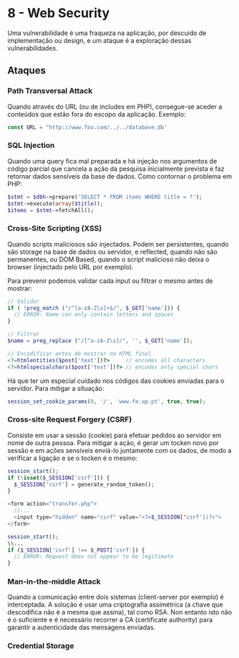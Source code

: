 # 8 - Web Security

Uma vulnerabilidade é uma fraqueza na aplicação, por descuido de implementação ou design, e um ataque é a exploração dessas vulnerabilidades. 

## Ataques

### Path Transversal Attack

Quando através do URL (ou de includes em PHP), consegue-se aceder a conteúdos que estão fora do escopo da aplicação. Exemplo:

```js
const URL = "http://www.foo.com/../../database.db'
```

### SQL Injection

Quando uma query fica mal preparada e há injeção nos argumentos de código parcial que cancela a ação da pesquisa inicialmente prevista e faz retornar dados sensíveis da base de dados. Como contornar o problema em PHP:

```php
$stmt = $dbh->prepare('SELECT * FROM items WHERE title = ?');
$stmt->execute(array($title));
$items = $stmt->fetchAll();
```

### Cross-Site Scripting (XSS)

Quando scripts maliciosos são injectados. Podem ser persistentes, quando são storage na base de dados ou servidor, e reflected, quando não são permanentes, ou DOM Based, quando o script malicioso não deixa o browser (injectado pelo URL por exemplo).

Para prevenir podemos validar cada input ou filtrar o mesmo antes de mostrar:

```php
// Validar
if ( !preg_match ("/^[a-zA-Z\s]+$/", $_GET['name'])) {
  // ERROR: Name can only contain letters and spaces
}

// Filtrar
$name = preg_replace ("/[^a-zA-Z\s]/", '', $_GET['name']);

// Encodificar antes de mostrar no HTML final
<?=htmlentities($post['text'])?>     // encodes all characters
<?=htmlspecialchars($post['text'])?> // encodes only special chars
```

Há que ter um especial cuidado nos códigos das cookies enviadas para o servidor. Para mitigar a situação:

```php
session_set_cookie_params(0, '/', 'www.fe.up.pt', true, true);
```

### Cross-site Request Forgery (CSRF)

Consiste em usar a sessão (cookie) para efetuar pedidos ao servidor em nome de outra pessoa. Para mitigar a ação, é gerar um tocken novo por sessão e em ações sensíveis enviá-lo juntamente com os dados, de modo a verificar a ligação e se o tocken é o mesmo:

```php
session_start();
if (!isset($_SESSION['csrf'])) {
  $_SESSION['csrf'] = generate_random_token();
}

<form action="transfer.php">
  //...
  <input type="hidden" name="csrf" value="<?=$_SESSION['csrf'])?>">
</form>

session_start();
\\...
if ($_SESSION['csrf'] !== $_POST['csrf']) {
  // ERROR: Request does not appear to be legitimate
}
```

### Man-in-the-middle Attack

Quando a comunicação entre dois sistemas (client-server por exemplo) é interceptada. A solução é usar uma criptografia assimétrica (a chave que descodifica não é a mesma que assina), tal como RSA. Non entanto isto não é o suficiente e é necessário recorrer a CA (certificate authority) para garantir a autenticidade das mensagens enviadas.

### Credential Storage

